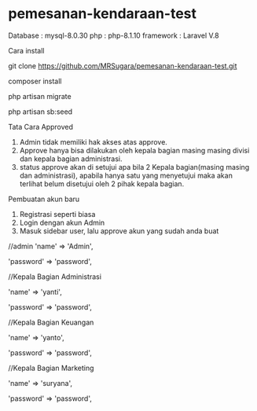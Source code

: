# pemesanan-kendaraan-test

Database : mysql-8.0.30
php : php-8.1.10
framework : Laravel V.8

Cara install

git clone https://github.com/MRSugara/pemesanan-kendaraan-test.git

composer install

php artisan migrate

php artisan sb:seed

Tata Cara Approved

1. Admin tidak memiliki hak akses atas approve.
2. Approve hanya bisa dilakukan oleh kepala bagian masing masing divisi dan kepala bagian administrasi.
3. status approve akan di setujui apa bila 2 Kepala bagian(masing masing dan administrasi), apabila hanya satu yang menyetujui maka akan terlihat belum disetujui oleh 2 pihak kepala bagian.

Pembuatan akun baru

1. Registrasi seperti biasa
2. Login dengan akun Admin
3. Masuk sidebar user, lalu approve akun yang sudah anda buat

//admin
'name' => 'Admin',

'password' => 'password',

//Kepala Bagian Administrasi

'name' => 'yanti',

'password' => 'password',

//Kepala Bagian Keuangan

'name' => 'yanto',

'password' => 'password',

//Kepala Bagian Marketing

'name' => 'suryana',

'password' => 'password',
